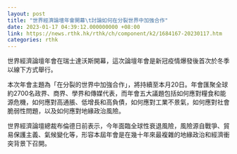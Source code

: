 ```yaml
---
layout: post
title: "世界經濟論壇年會開幕\t討論如何在分裂世界中加強合作"
date: 2023-01-17 04:39:12.000000000 +08:00
link: https://news.rthk.hk/rthk/ch/component/k2/1684167-20230117.htm
categories: rthk
---
```


世界經濟論壇年會在瑞士達沃斯開幕，這次論壇年會是新冠疫情爆發後首次於冬季以線下方式舉行。

本次年會主題為「在分裂的世界中加強合作」，將持續至本月20日。年會匯聚全球約2700名政界、商界、學界和傳媒代表，而年會五大議題包括如何應對糧食和能源危機，如何應對高通脹、低增長和高負債，如何應對工業不景氣，如何應對社會脆弱性問題，以及如何應對地緣政治風險。

世界經濟論壇總裁布倫德日前表示，今年面臨全球性衰退風險，風險源自戰爭、貿易保護主義、氣候變化等，形容本屆年會是在幾十年來最複雜的地緣政治和經濟衝突背景下召開。
